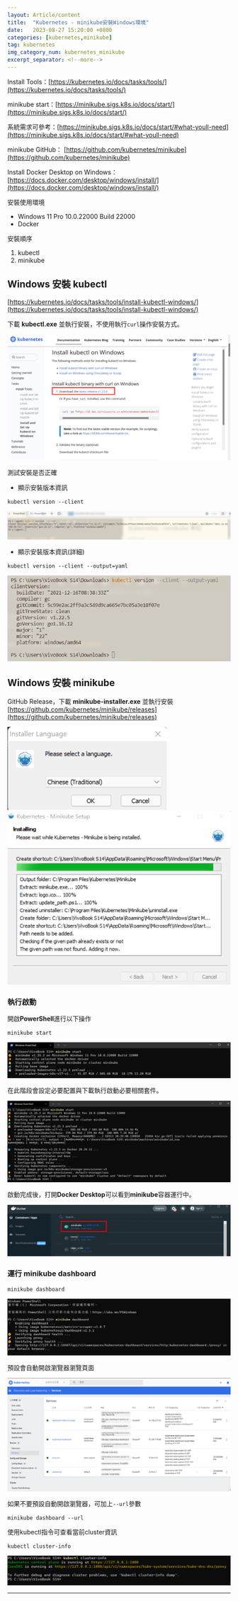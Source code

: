 ```yaml
---
layout: Article/content
title:  "Kubernetes - minikube安裝Windows環境"
date:   2023-08-27 15:20:00 +0800
categories: [kubernetes,minikube]
tag: kubernetes
img_category_num: kubernetes_minikube
excerpt_separator: <!--more-->
---
```


<!--more-->

Install Tools：[https://kubernetes.io/docs/tasks/tools/](https://kubernetes.io/docs/tasks/tools/)

minikube start：[https://minikube.sigs.k8s.io/docs/start/](https://minikube.sigs.k8s.io/docs/start/)

系統需求可參考：[https://minikube.sigs.k8s.io/docs/start/#what-youll-need](https://minikube.sigs.k8s.io/docs/start/#what-youll-need)

minikube GitHub： [https://github.com/kubernetes/minikube](https://github.com/kubernetes/minikube)

Install Docker Desktop on Windows：[https://docs.docker.com/desktop/windows/install/](https://docs.docker.com/desktop/windows/install/)

安裝使用環境
* Windows 11 Pro 10.0.22000 Build 22000
* Docker

安裝順序
1. kubectl
2. minikube

## Windows 安裝 kubectl

[https://kubernetes.io/docs/tasks/tools/install-kubectl-windows/](https://kubernetes.io/docs/tasks/tools/install-kubectl-windows/)

下載 **kubectl.exe** 並執行安裝，不使用執行`curl`操作安裝方式。

<img src="kubernetes_minikube_1.png" class="img-fluid rounded mx-auto" >

測試安裝是否正確
* 顯示安裝版本資訊
```shell
kubectl version --client
```

<img src="kubernetes_minikube_2.png" class="img-fluid rounded mx-auto" >

* 顯示安裝版本資訊(詳細)
```shell
kubectl version --client --output=yaml  
```

<img src="kubernetes_minikube_3.png" class="img-fluid rounded mx-auto" >

## Windows 安裝 minikube

GitHub Release，下載 **minikube-installer.exe** 並執行安裝
[https://github.com/kubernetes/minikube/releases](https://github.com/kubernetes/minikube/releases)

<img src="kubernetes_minikube_4.png" class="img-fluid rounded mx-auto" >

<img src="kubernetes_minikube_5.png" class="img-fluid rounded mx-auto" >

### 執行啟動

開啟**PowerShell**進行以下操作
```shell
minikube start
```

<img src="kubernetes_minikube_6.png" class="img-fluid rounded mx-auto" >

在此階段會設定必要配置與下載執行啟動必要相關套件。

<img src="kubernetes_minikube_7.png" class="img-fluid rounded mx-auto" >

啟動完成後，打開**Docker Desktop**可以看到**minikube**容器運行中。

<img src="kubernetes_minikube_8.png" class="img-fluid rounded mx-auto" >

### 運行 minikube dashboard

```shell
minikube dashboard
```

<img src="kubernetes_minikube_10.png" class="img-fluid rounded mx-auto" >

預設會自動開啟瀏覽器瀏覽頁面

<img src="kubernetes_minikube_11.png" class="img-fluid rounded mx-auto" >

如果不要預設自動開啟瀏覽器，可加上`--url`參數
```shell
minikube dashboard --url
```

使用kubectl指令可查看當前cluster資訊
```shell
kubectl cluster-info
```

<img src="kubernetes_minikube_12.png" class="img-fluid rounded mx-auto" >

---